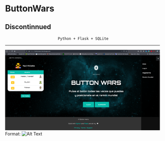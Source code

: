 # ButtonWars

Discontinnued
----------------------------------------------------------------------------------------------------

                            Python + Flask + SQLite

----------------------------------------------------------------------------------------------------

![Button Wars Main Page](/images/buttonwars_01.png)
Format: ![Alt Text](url)

